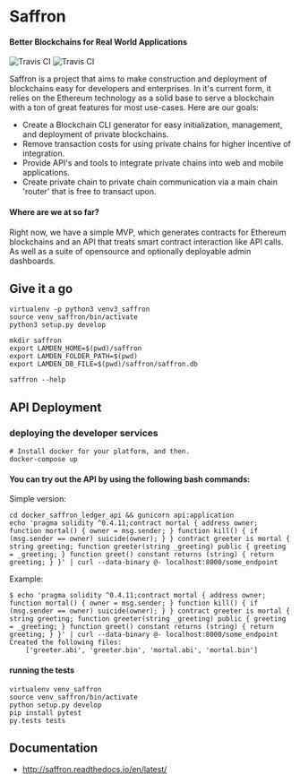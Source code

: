 
# Saffron
#### Better Blockchains for Real World Applications

![Travis CI](https://travis-ci.org/Lamden/saffron.svg?branch=master)
![Travis CI](https://readthedocs.org/projects/saffron/badge/?version=latest)


Saffron is a project that aims to make construction and deployment of blockchains easy for developers and enterprises. In it's current form, it relies on the Ethereum technology as a solid base to serve a blockchain with a ton of great features for most use-cases. Here are our goals:

 * Create a Blockchain CLI generator for easy initialization, management, and deployment of private blockchains.
 * Remove transaction costs for using private chains for higher incentive of integration.
 * Provide API's and tools to integrate private chains into web and mobile applications.
 * Create private chain to private chain communication via a main chain 'router' that is free to transact upon.

#### Where are we at so far?
Right now, we have a simple MVP, which generates contracts for Ethereum blockchains and an API that treats smart contract interaction like API calls. As well as a suite of opensource and optionally deployable admin dashboards.

## Give it a go

```
virtualenv -p python3 venv3_saffron
source venv_saffron/bin/activate
python3 setup.py develop

mkdir saffron
export LAMDEN_HOME=$(pwd)/saffron
export LAMDEN_FOLDER_PATH=$(pwd)
export LAMDEN_DB_FILE=$(pwd)/saffron/saffron.db

saffron --help
```

## API Deployment

### deploying the developer services

```
# Install docker for your platform, and then.
docker-compose up
```

#### You can try out the API by using the following bash commands:

Simple version:
```
cd docker_saffron_ledger_api && gunicorn api:application
echo 'pragma solidity ^0.4.11;contract mortal { address owner; function mortal() { owner = msg.sender; } function kill() { if (msg.sender == owner) suicide(owner); } } contract greeter is mortal { string greeting; function greeter(string _greeting) public { greeting = _greeting; } function greet() constant returns (string) { return greeting; } }' | curl --data-binary @- localhost:8000/some_endpoint
```

Example:
```
$ echo 'pragma solidity ^0.4.11;contract mortal { address owner; function mortal() { owner = msg.sender; } function kill() { if (msg.sender == owner) suicide(owner); } } contract greeter is mortal { string greeting; function greeter(string _greeting) public { greeting = _greeting; } function greet() constant returns (string) { return greeting; } }' | curl --data-binary @- localhost:8000/some_endpoint
Created the following files:
    ['greeter.abi', 'greeter.bin', 'mortal.abi', 'mortal.bin']
```

#### running the tests

```
virtualenv venv_saffron
source venv_saffron/bin/activate
python setup.py develop
pip install pytest
py.tests tests
```

## Documentation

 - http://saffron.readthedocs.io/en/latest/
